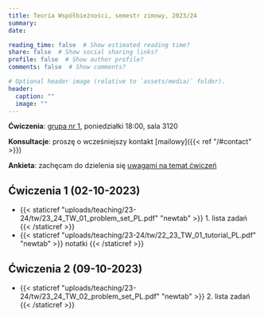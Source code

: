 ```yaml
---
title: Teoria Współbieżności, semestr zimowy, 2023/24
summary: 
date: 

reading_time: false  # Show estimated reading time?
share: false  # Show social sharing links?
profile: false  # Show author profile?
comments: false  # Show comments?

# Optional header image (relative to `assets/media/` folder).
header:
  caption: ""
  image: ""
---
```


**Ćwiczenia**: [grupa nr 1](https://usosweb.mimuw.edu.pl/kontroler.php?_action=katalog2/przedmioty/pokazZajecia&zaj_cyk_id=516447&gr_nr=1), poniedziałki 18:00, sala 3120

**Konsultacje**: proszę o wcześniejszy kontakt [mailowy]({{< ref "/#contact" >}})

**Ankieta**: zachęcam do dzielenia się [uwagami na temat ćwiczeń](https://docs.google.com/forms/d/e/1FAIpQLScaqiYkh-GS0lj4pHxttyxpQ7ta6_YGAVjzkpyMwAXJHhmalQ/viewform?usp=sf_link)

## Ćwiczenia 1 (02-10-2023)
- {{< staticref "uploads/teaching/23-24/tw/23_24_TW_01_problem_set_PL.pdf" "newtab" >}} 1. lista zadań {{< /staticref >}}
- {{< staticref "uploads/teaching/23-24/tw/22_23_TW_01_tutorial_PL.pdf" "newtab" >}} notatki {{< /staticref >}}

## Ćwiczenia 2 (09-10-2023)
- {{< staticref "uploads/teaching/23-24/tw/23_24_TW_02_problem_set_PL.pdf" "newtab" >}} 2. lista zadań {{< /staticref >}}
